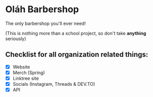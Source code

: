 # Oláh Barbershop
The only barbershop you'll ever need!

(This is nothing more than a school project, so don't take **anything** seriously)

## Checklist for all organization related things:
- [X] Website
- [X] Merch (Spring)
- [X] Linktree site
- [X] Socials (Instagram, Threads & DEV.TO)
- [X] API
